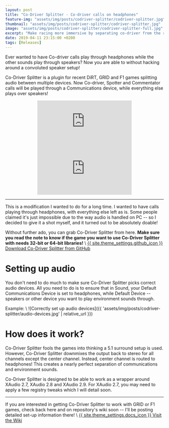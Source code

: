 ```yaml
---
layout: post
title: "Co-Driver Splitter - Co-driver calls on headphones"
feature-img: "assets/img/posts/codriver-splitter/codriver-splitter.jpg"
thumbnail: "assets/img/posts/codriver-splitter/codriver-splitter.jpg"
image: "assets/img/posts/codriver-splitter/codriver-splitter-full.jpg"
excerpt: "Make racing more immersive by separating co-driver from the rest of the sounds."
date: 2019-04-11 23:15:00 +0200
tags: [Releases]
---
```


Ever wanted to have Co-driver calls play through headphones while the other sounds play through speakers? Now you are able to without hacking around a convoluted speaker setup!

Co-Driver Splitter is a plugin for recent DiRT, GRID and F1 games splitting audio between multiple devices. Now Co-driver, Spotter and Commentator calls will be played through a Communications device,
while everything else plays over speakers!

<div align="center" class="video-container">
<iframe src="https://www.youtube.com/embed/S4psNp2mhUs" frameborder="0" allowfullscreen></iframe>
</div>

<div align="center" class="video-container">
<iframe src="https://www.youtube.com/embed/X3FQYK2GUuk" frameborder="0" allowfullscreen></iframe>
</div>

***

This is a modification I wanted to do for a long time. I wanted to have calls playing through headphones, with everything else left as is.
Some people claimed it's just impossible due to the way audio is handled on PC -- so I decided to give it a shot myself, and it turned out to be absolutely doable!

Without further ado, you can grab Co-Driver Splitter from here. **Make sure you read the note to know if the game you want to use Co-Driver Splitter with needs 32-bit or 64-bit libraries!** \\
<a href="https://github.com/CookiePLMonster/CoDriver-Splitter/releases" class="button github" role="button" target="_blank">{{ site.theme_settings.github_icon }} Download Co-Driver Splitter from GitHub</a>

# Setting up audio

You don't need to do much to make sure Co-Driver Splitter picks correct audio devices. All you need to do is to ensure that in Sound, your Default Communications Device is set to headphones,
while Default Device -- speakers or other device you want to play environment sounds through.

Example: \\
![Correctly set up audio devices]({{ 'assets/img/posts/codriver-splitter/audio-devices.jpg' | relative_url }})

# How does it work?

Co-Driver Splitter fools the games into thinking a 5.1 surround setup is used. However, Co-Driver Splitter downmixes the output back to stereo for all channels except the center channel.
Instead, center channel is routed to headphones! This creates a nearly perfect separation of communications and environment sounds.

Co-Driver Splitter is designed to be able to work as a wrapper around XAudio 2.7, XAudio 2.8 and XAudio 2.9. For XAudio 2.7, you may need to apply a few registry tweaks which I will detail soon.

***

If you are interested in getting Co-Driver Splitter to work with GRID or F1 games, check back here and on repository's wiki soon -- I'll be posting detailed set-up information there! \\
<a href="https://github.com/CookiePLMonster/CoDriver-Splitter/wiki" class="button docs" role="button" target="_blank">{{ site.theme_settings.docs_icon }} Visit the Wiki</a>